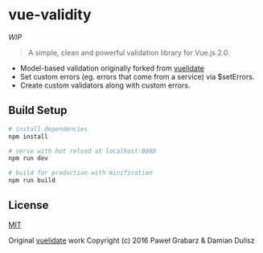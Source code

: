 # vue-validity

*WIP*

> A simple, clean and powerful validation library for Vue.js 2.0.

- Model-based validation originally forked from [vuelidate](https://github.com/monterail/vuelidate)
- Set custom errors (eg. errors that come from a service) via $setErrors.
- Create custom validators along with custom errors.

## Build Setup

``` bash
# install dependencies
npm install

# serve with hot reload at localhost:8080
npm run dev

# build for production with minification
npm run build
```

## License

[MIT](http://opensource.org/licenses/MIT)

Original [vuelidate](https://github.com/monterail/vuelidate) work Copyright (c) 2016 Paweł Grabarz & Damian Dulisz